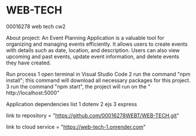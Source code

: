 # WEB-TECH
00016278 web tech cw2

About project: 
An Event Planning Application is a valuable tool for organizing and managing events efficiently. It allows users to create events with details such as date, location, and description. Users can also view upcoming and past events, update event information, and delete events they have created.

Run process 
1 open terminal in Visual Studio Code
2 run the command "npm install"; this command will download all necessary packages for this project.
3 run the command "npm start", the project will run on the " http://localhost:5000"

Application dependencies list
1 dotenv
2 ejs
3 express

link to repository = "https://github.com/00016278WEBT/WEB-TECH.git"

link to cloud service   = "https://web-tech-1.onrender.com"